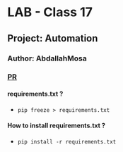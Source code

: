 # LAB - Class 17
## Project: Automation 
### Author: AbdallahMosa

### [PR](https://github.com/AbdallahMosa/web-scraper/pull/1)
####  requirements.txt ? 
- `pip freeze > requirements.txt`
#### How to install requirements.txt ? 
- `pip install -r requirements.txt`
